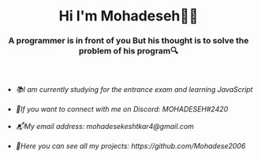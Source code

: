 <h1 align="center">Hi I'm Mohadeseh👋✨</h1>
<h3 align="center">A programmer is in front of you
 But his thought is to solve the problem of his program🔍</h3>
 <br>
<h6><ul>
 <li>📚I am currently studying for the entrance exam and learning JavaScript</li>
 <br>
 <li>👾If you want to connect with me on Discord: MOHADESEH#2420</li>
 <br>
 <li>📬My email address: mohadesekeshtkar4@gmail.com</li>
 <br>
 <li>🐾Here you can see all my projects: https://github.com/Mohadese2006</li>
</ul></h6>
